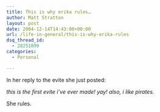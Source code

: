 ```yaml
---
title: This is why erika rules…
author: Matt Stratton
layout: post
date: 2004-12-14T14:43:00+00:00
url: /life-in-general/this-is-why-erika-rules
dsq_thread_id:
  - 28251899
categories:
  - Personal

---
```

In her reply to the evite she just posted:

_this is the first evite i&#8217;ve ever made! yay! also, i like pirates._

She rules.